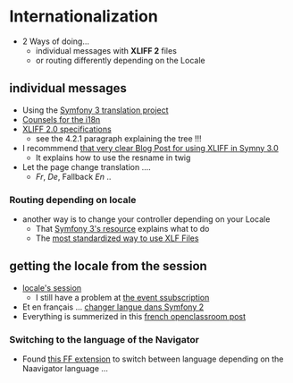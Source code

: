 # Internationalization

* 2 Ways of doing... 
  * individual messages with __XLIFF 2__ files
  * or routing differently depending on the Locale

## individual messages

* Using the [Symfony 3 translation project](http://symfony.com/doc/current/translation.html)
* [Counsels for the i18n](https://symfony.com/doc/current/best_practices/i18n.html)
* [XLIFF 2.0 specifications](http://docs.oasis-open.org/xliff/xliff-core/v2.0/os/xliff-core-v2.0-os.html)
  * see the 4.2.1 paragraph explaining the tree !!!
* I recommmend [that very clear Blog Post for using XLIFF in Symny 3.0](https://phraseapp.com/blog/posts/translate-symfony-3-apps/)
  * It explains how to use the resname in twig _<trans>_
* Let the page change translation ....
  *  _Fr_, _De_, Fallback _En_ ..

### Routing depending on locale

* another way is to change your controller depending on your Locale
  * That [Symfony 3's resource](https://symfony.com/doc/current/translation/locale.html) explains what to do
  * The [most standardized way to use XLF Files](https://symfony.com/doc/current/best_practices/i18n.html)

## getting the locale from the session

* [locale's session](https://symfony.com/doc/current/session/locale_sticky_session.html)
  * I still have a problem at [the event ssubscription](http://symfony.com/doc/current/doctrine/event_listeners_subscribers.html)
* Et en français ... [changer langue dans Symfony 2](http://www.benjaminschied.fr/changer-la-langue-dans-symfony-2/)
* Everything is summerized in this [french openclassroom post](https://openclassrooms.com/forum/sujet/symfony-setlocale-langue?page=1)

### Switching to the language of the Navigator

* Found [this FF extension](https://addons.mozilla.org/fr/firefox/addon/quick-accept-language-switc/) to switch between language depending on the Naavigator language ...
<pre>

</pre>